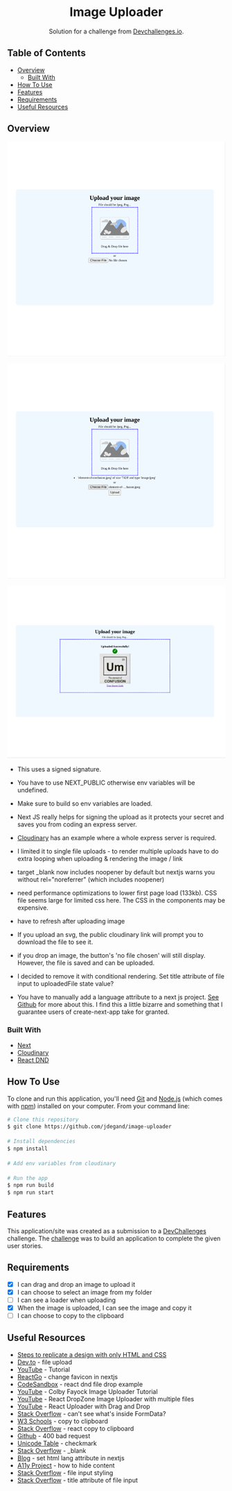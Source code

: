 <h1 align="center">Image Uploader</h1>

<div align="center">
   Solution for a challenge from  <a href="https://devchallenges.io/challenges/O2iGT9yBd6xZBrOcVirx" target="_blank">Devchallenges.io</a>.
</div>

## Table of Contents

- [Overview](#overview)
  - [Built With](#built-with)
- [How To Use](#how-to-use)
- [Features](#features)
- [Requirements](#requirements)
- [Useful Resources](#useful-resources)

## Overview

![](image-uploader-homepage.png)

![](image-uploader-file-added.png)

![](image-uploader-successful-upload.png)

- This uses a signed signature. 

- You have to use NEXT_PUBLIC otherwise env variables will be undefined.
- Make sure to build so env variables are loaded.

- Next JS really helps for signing the upload as it protects your secret and saves you from coding an express server.  
- [Cloudinary](https://github.com/cloudinary-devs/cld-signed-upload-examples) has an example where a whole express server is required.

- I limited it to single file uploads - to render multiple uploads have to do extra looping when uploading & rendering the image / link 

- target _blank now includes noopener by default but nextjs warns you without rel="noreferrer" (which includes noopener) 

- need performance optimizations to lower first page load (133kb).  CSS file seems large for limited css here.  The CSS in the components may be expensive.  

- have to refresh after uploading image

- If you upload an svg, the public cloudinary link will prompt you to download the file to see it.

- if you drop an image, the button's 'no file chosen' will still display.  However, the file is saved and can be uploaded.   
- I decided to remove it with conditional rendering.  Set title attribute of file input to uploadedFile state value? 

- You have to manually add a language attribute to a next js project.  [See Github](https://github.com/vercel/next.js/issues/9160) for more about this.  I find this a little bizarre and something that I guarantee users of create-next-app take for granted.

### Built With

- [Next](https://nextjs.org)
- [Cloudinary](https://cloudinary.com)
- [React DND](https://react-dnd.github.io/react-dnd/about)

## How To Use

To clone and run this application, you'll need [Git](https://git-scm.com) and [Node.js](https://nodejs.org/en/download/) (which comes with [npm](http://npmjs.com)) installed on your computer. From your command line:

```bash
# Clone this repository
$ git clone https://github.com/jdegand/image-uploader

# Install dependencies
$ npm install

# Add env variables from cloudinary

# Run the app
$ npm run build
$ npm run start
```

## Features

This application/site was created as a submission to a [DevChallenges](https://devchallenges.io/challenges) challenge. The [challenge](https://devchallenges.io/challenges/O2iGT9yBd6xZBrOcVirx) was to build an application to complete the given user stories.

## Requirements

- [x]  I can drag and drop an image to upload it
- [x]  I can choose to select an image from my folder
- [ ]  I can see a loader when uploading
- [x]  When the image is uploaded, I can see the image and copy it
- [ ]  I can choose to copy to the clipboard

## Useful Resources

- [Steps to replicate a design with only HTML and CSS](https://devchallenges-blogs.web.app/how-to-replicate-design/)
- [Dev.to](https://dev.to/es404020/file-upload-in-next-js-12i6) - file upload
- [YouTube](https://www.youtube.com/watch?v=V8w7K1HdrFo) - Tutorial
- [ReactGo](https://reactgo.com/nextjs-change-favicon/) - change favicon in nextjs
- [CodeSandbox](https://codesandbox.io/s/github/react-dnd/react-dnd/tree/gh-pages/examples_js/06-other/native-files?from-embed=&file=/src/TargetBox.jsx) - react dnd file drop example
- [YouTube](https://www.youtube.com/watch?v=7lhUsK-FxYI) - Colby Fayock Image Uploader Tutorial
- [YouTube](https://www.youtube.com/watch?v=TBOkDQEBPIU) - React DropZone Image Uploader with multiple files
- [YouTube](https://www.youtube.com/watch?v=MAw0lQKqjRA) - React Uploader with Drag and Drop
- [Stack Overflow](https://stackoverflow.com/questions/7752188/formdata-appendkey-value-is-not-working) - can't see what's inside FormData?
- [W3 Schools](https://www.w3schools.com/howto/howto_js_copy_clipboard.asp) - copy to clipboard
- [Stack Overflow](https://stackoverflow.com/questions/39501289/in-reactjs-how-to-copy-text-to-clipboard) - react copy to clipboard
- [Github](https://github.com/cloudinary/cloudinary_js/issues/143) - 400 bad request
- [Unicode Table](https://unicode-table.com/en/2713/) - checkmark
- [Stack Overflow](https://stackoverflow.com/questions/50709625/link-with-target-blank-and-rel-noopener-noreferrer-still-vulnerable) - _blank
- [Blog](https://melvingeorge.me/blog/set-html-lang-attribute-in-nextjs) - set html lang attribute in nextjs
- [A11y Project](https://www.a11yproject.com/posts/how-to-hide-content/) - how to hide content
- [Stack Overflow](https://stackoverflow.com/questions/5138719/change-default-text-in-input-type-file) - file input styling
- [Stack Overflow](https://stackoverflow.com/questions/12035400/how-can-i-remove-the-no-file-chosen-tooltip-from-a-file-input-in-chrome) - title attribute of file input